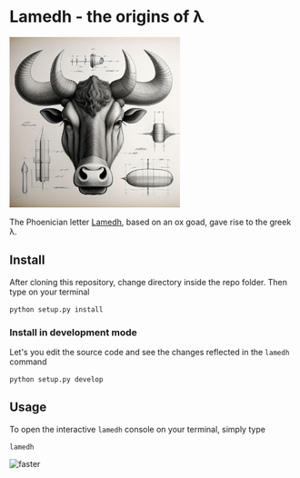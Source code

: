 # Lamedh - the origins of λ

<div>
<img src="./images/oxgoad.jpeg" width="300">

The Phoenician letter [Lamedh](https://en.wikipedia.org/wiki/Lamedh), based on an ox goad, gave rise to the greek λ.
</div>

## Install

After cloning this repository, change directory inside the repo folder. Then type on your terminal

```
python setup.py install
```

### Install in development mode

Let's you edit the source code and see the changes reflected in the `lamedh` command
```
python setup.py develop
```

## Usage

To open the interactive `lamedh` console on your terminal, simply type

```
lamedh
```
![faster](https://github.com/jmansilla/lamedh/assets/488675/c5e52d19-b248-43b9-a125-7abb35966c71)




